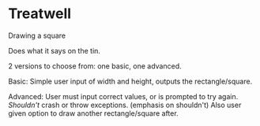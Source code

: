 # Treatwell
Drawing a square

Does what it says on the tin.

2 versions to choose from: one basic, one advanced.

Basic:
  Simple user input of width and height, outputs the rectangle/square.

Advanced:
  User must input correct values, or is prompted to try again.
  *Shouldn't* crash or throw exceptions. (emphasis on shouldn't)
  Also user given option to draw another rectangle/square after.
